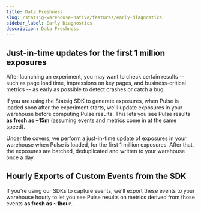 ```yaml
---
title: Data Freshness
slug: /statsig-warehouse-native/features/early-diagnostics
sidebar_label: Early Diagnostics
description: Data Freshness 
---
```


## Just-in-time updates for the first 1 million exposures

After launching an experiment, you may want to check certain results -- such as page load time, impressions on key pages, and business-critical metrics -- as early as possible to detect crashes or catch a bug.

If you are using the Statsig SDK to generate exposures, when Pulse is loaded soon after the experiment starts, we'll update exposures in your warehouse before computing Pulse results. This lets you see Pulse results **as fresh as ~15m** (assuming events and metrics come in at the same speed).

Under the covers, we perform a just-in-time update of exposures in your warehouse when Pulse is loaded, for the first 1 million exposures. After that, the exposures are batched, deduplicated and written to your warehouse once a day.

## Hourly Exports of Custom Events from the SDK

If you're using our SDKs to capture events, we'll export these events to your warehouse hourly to let you see Pulse results on metrics derived from those events **as fresh as ~1hour**. 